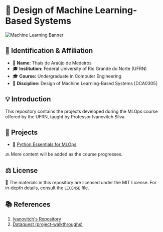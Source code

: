 # 🚀 Design of Machine Learning-Based Systems
![Machine Learning Banner](https://dummyimage.com/1200x400/000/fff&text=Machine+Learning+Operations)
## 🌟 Identification & Affiliation

- 👤 **Name:** Thaís de Araújo de Medeiros
- 🎓 **Institution:** Federal University of Rio Grande do Norte (UFRN)
- 🎓 **Course:** Undergraduate in Computer Engineering
- 📖 **Discipline:** Design of Machine Learning-Based Systems [DCA0305]

## 💡 Introduction
This repository contains the projects developed during the MLOps course offered by the UFRN, taught by Professor Ivanovitch Silva.

## 📂 Projects
- 📘 [Python Essentials for MLOps](./Python_Essentials_for_MLOps/)

🔜 More content will be added as the course progresses.

## ⚖️ License
📜 The materials in this repository are licensed under the MIT License. For in-depth details, consult the `LICENSE` file.

## 📚 References
1. [Ivanovitch's Repository](https://github.com/ivanovitchm/mlops)
2. [Dataquest (project-walkthroughs)](https://github.com/dataquestio/project-walkthroughs/blob/master/movie_recs/movie_recommendations.ipynb)